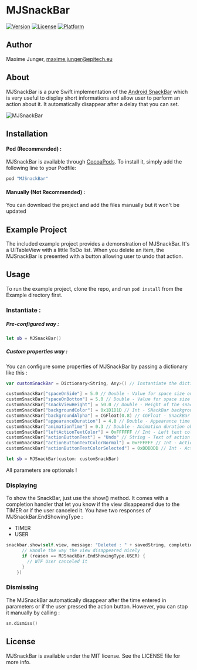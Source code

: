 <!--
@Author: Maxime JUNGER <junger_m>
@Date:   02-04-2016
@Email:  maximejunger@gmail.com
@Last modified by:   junger_m
@Last modified time: 02-04-2016
-->



# MJSnackBar

<!--[![CI Status](http://img.shields.io/travis/Maxime Junger/MJSnackBar.svg?style=flat)](https://travis-ci.org/Maxime Junger/MJSnackBar)-->
[![Version](https://img.shields.io/cocoapods/v/MJSnackBar.svg?style=flat)](http://cocoapods.org/pods/MJSnackBar)
[![License](https://img.shields.io/cocoapods/l/MJSnackBar.svg?style=flat)](http://cocoapods.org/pods/MJSnackBar)
[![Platform](https://img.shields.io/cocoapods/p/MJSnackBar.svg?style=flat)](http://cocoapods.org/pods/MJSnackBar)

## Author

Maxime Junger, maxime.junger@epitech.eu

## About

MJSnackBar is a pure Swift implementation of the [Android SnackBar](https://www.google.com/design/spec/components/snackbars-toasts.html#snackbars-toasts-usage) which is very useful to display short informations and allow user to perform an action about it. It automatically disappear after a delay that you can set.

![MJSnackBar](http://imgur.com/kwWNE0Y)

## Installation

#### Pod (Recommended) :
MJSnackBar is available through [CocoaPods](http://cocoapods.org). To install
it, simply add the following line to your Podfile:

```ruby
pod "MJSnackBar"
```

#### Manually (Not Recommended) :
You can download the project and add the files manually but it won't be updated


## Example Project

The included example project provides a demonstration of MJSnackBar. It's a UITableView with a little ToDo list. When you delete an item, the MJSnackBar is presented with a button allowing user to undo that action.

## Usage

To run the example project, clone the repo, and run `pod install` from the Example directory first.

### Instantiate :

##### Pre-configured way :
```swift
let sb = MJSnackBar()
```

##### Custom properties way :
You can configure some properties of MJSnackBar by passing a dictionary like this :
```swift
var customSnackBar = Dictionary<String, Any>() // Instantiate the dictionary

customSnackBar["spaceOnSide"] = 5.0 // Double - Value for space size on each side
customSnackBar["spaceOnBottom"] = 5.0 // Double - Value for space size on bottom
customSnackBar["snackViewHeight"] = 50.0 // Double - Height of the snack view
customSnackBar["backgroundColor"] = 0x1D1D1D // Int - SNackBar background color
customSnackBar["backgroundAlpha"] = CGFloat(0.8) // CGFloat - SnackBar background alpha
customSnackBar["appearanceDuration"] = 4.0 // Double - Appearance time of the SnackBar
customSnackBar["animationTime"] = 0.3 // Double - Animation duration oh the SnackBar
customSnackBar["leftActionTextColor"] = 0xFFFFFF // Int - Left text color
customSnackBar["actionButtonText"] = "Undo" // String - Text of action button
customSnackBar["actionButtonTextColorNormal"] = 0xFFFFFF // Int - Action button color normal
customSnackBar["actionButtonTextColorSelected"] = 0xDDDDDD // Int - Action button color selected

let sb = MJSnackBar(custom: customSnackBar)
```
All parameters are optionals !

### Displaying

To show the SnackBar, just use the show() method. It comes with a completion handler that let you know if the view disappeared due to the TIMER or if the user canceled it. You have two responses of MJSnackBar.EndShowingType :
- TIMER
- USER

```swift
snackbar.show(self.view, message: "Deleted : " + savedString, completion: {reason in
      // Handle the way the view disappeared nicely
      if (reason == MJSnackBar.EndShowingType.USER) {
        // WTF User canceled it
      }
    })

```

### Dismissing

The MJSnackBar automatically disappear after the time entered in parameters or if the user pressed the action button.
However, you can stop it manually by calling :
```swift
sn.dismiss()
```

## License

MJSnackBar is available under the MIT license. See the LICENSE file for more info.
